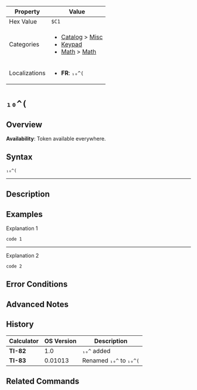 | Property      | Value |
|---------------|-------|
| Hex Value     | `$C1`|
| Categories    | <ul><li>[Catalog](<../categories/Catalog.md>) > [Misc](<../categories/Catalog.md#Misc>)</li><li>[Keypad](<../categories/Keypad.md>)</li><li>[Math](<../categories/Math.md>) > [Math](<../categories/Math.md#Math>)</li></ul> |
| Localizations | <ul><li><b>FR</b>: `₁₀^(`</li></ul> |

# `₁₀^(`

## Overview



<b>Availability</b>: Token available everywhere.

## Syntax
`₁₀^(`

<hr>

## Description


## Examples

Explanation 1
```ti-basic
code 1
```
---
Explanation 2
```ti-basic
code 2
```

## Error Conditions


## Advanced Notes


## History
| Calculator | OS Version | Description |
|------------|------------|-------------|
| <b>TI-82</b> | 1.0 | `₁₀^` added |
| <b>TI-83</b> | 0.01013 | Renamed `₁₀^` to `₁₀^(`

## Related Commands

